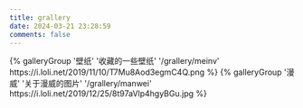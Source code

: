 ```yaml
---
title: grallery
date: 2024-03-21 23:28:59
comments: false
---
```


<div class="gallery-group-main">
{% galleryGroup '壁纸' '收藏的一些壁纸' '/grallery/meinv' https://i.loli.net/2019/11/10/T7Mu8Aod3egmC4Q.png %}
{% galleryGroup '漫威' '关于漫威的图片' '/grallery/manwei' https://i.loli.net/2019/12/25/8t97aVlp4hgyBGu.jpg %}
</div>

